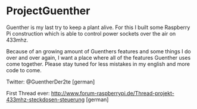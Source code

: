 ProjectGuenther
===============

Guenther is my last try to keep a plant alive. For this I built some Raspberry Pi construction which is able to control power sockets over the air on 433mhz.

Because of an growing amount of Guenthers features and some things I do over and over again, I want a place where all of the features Guenther uses come together. Please stay tuned for less mistakes in my english and more code to come.


Twitter: @GuentherDer2te [german]

First Thread ever:
http://www.forum-raspberrypi.de/Thread-projekt-433mhz-steckdosen-steuerung [german]
